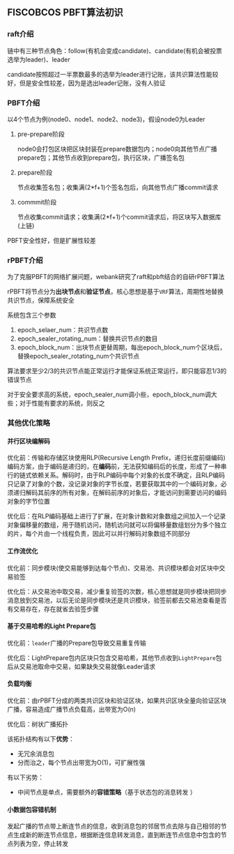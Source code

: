 ## FISCOBCOS PBFT算法初识

### raft介绍

链中有三种节点角色：follow(有机会变成candidate)、candidate(有机会被投票选举为leader)、leader

candidate按照超过一半票数最多的选举为leader进行记账，该共识算法性能较好，但是安全性较差，因为是选出leader记账，没有人验证

### PBFT介绍

以4个节点为例(node0、node1、node2、node3)，假设node0为Leader

1. pre-prepare阶段

   node0会打包区块把区块封装在prepare数据包内；node0向其他节点广播prepare包；其他节点收到prepare包，执行区块，广播签名包

2. prepare阶段

   节点收集签名包；收集满(2*f+1)个签名包后，向其他节点广播commit请求

3. commmit阶段

   节点收集commit请求；收集满(2*f+1)个commit请求后，将区块写入数据库(上链)

PBFT安全性好，但是扩展性较差

### rPBFT介绍

为了克服PBFT的网络扩展问题，webank研究了raft和pbft结合的自研rPBFT算法

rPBFT将节点分为**出块节点**和**验证节点**，核心思想是基于`VRF`算法，周期性地替换共识节点，保障系统安全

系统包含三个参数

1. epoch_selaer_num：共识节点数
2. epoch_sealer_rotating_num：替换共识节点的数目
3. epoch_block_num：出块节点更替周期，每出epoch_block_num个区块后，替换epoch_sealer_rotating_num个共识节点

算法要求至少2/3的共识节点能正常运行才能保证系统正常运行，即只能容忍1/3的错误节点

对于安全要求高的系统，epoch_sealer_num调小些，epoch_block_num调大些；对于性能有要求的系统，则反之

### 其他优化策略

#### 并行区块编解码

优化前：传输和存储区块使用RLP(Recursive  Length Prefix，递归长度前缀编码)编码方案，由于编码是递归的，在**编码**前，无法获知编码后的长度，形成了一种串行的链式依赖关系。解码时，由于RLP编码中每个对象的长度不确定，且RLP编码只记录了对象的个数，没记录对象的字节长度，若要获取其中的一个编码对象，必须递归解码其前序的所有对象，在解码前序的对象后，才能访问到需要访问的编码对象的字节位置

优化后：在RLP编码基础上进行了扩展，在对象计数和对象数组之间加入一个记录对象偏移量的数组，用于随机访问，随机访问就可以将偏移量数组划分为多个独立的片，每个片由一个线程负责，因此可以并行解码对象数组不同部分

#### 工作流优化

优化前：同步模块(使交易能够到达每个节点)、交易池、共识模块都会对区块中交易验签

优化后：从交易池中取交易，减少重复验签的次数，核心思想就是同步模块把同步消息放到交易池，以后无论是同步模块还是共识模块，验签前都去交易池查看是否有交易存在，存在就省去验签步骤

 #### 基于交易哈希的Light Prepare包

优化前：`leader`广播的Prepare包导致交易重复传输

优化后：LightPrepare包内区块只包含交易哈希，其他节点收到`LightPrepare`包后从交易池取命中交易，如果缺失交易就像Leader请求

#### 负载均衡

优化前：由rPBFT分成的两类共识区块和验证区块，如果共识区块全量向验证区块广播，容易造成广播节点负载高，出带宽为O(n)

优化后：树状广播拓扑

该拓扑结构有以下**优势**：

- 无冗余消息包
- 分而治之，每个节点出带宽为O(1)，可扩展性强

有以下劣势：

- 中间节点是单点，需要额外的**容错策略**（基于状态包的消息转发 ）

#### 小数据包容错机制

发起广播的节点带上断连节点的信息，收到消息包的邻居节点去除与自己相邻的节点生成新的断连节点信息，根据断连信息转发消息，直到断连节点信息中包含的节点列表为空，停止转发
